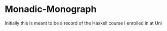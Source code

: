 # Monadic-Monograph
Initially this is meant to be a record of the Haskell course I enrolled in at Uni
